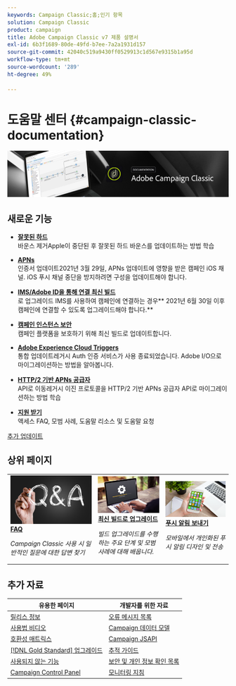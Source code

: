```yaml
---
keywords: Campaign Classic;홈;인기 항목
solution: Campaign Classic
product: campaign
title: Adobe Campaign Classic v7 제품 설명서
exl-id: 6b3f1689-80de-49fd-b7ee-7a2a1931d157
source-git-commit: 42040c519a9430ff0529913c1d567e9315b1a95d
workflow-type: tm+mt
source-wordcount: '289'
ht-degree: 49%

---
```


# 도움말 센터 {#campaign-classic-documentation}

![](platform/using/assets/do-not-localize/banner_acc_doc.jpg)

## 새로운 기능

* **[잘못된 하드 ](delivery/using/update-bounce-qualification.md)**<br/> 바운스 제거Apple이 중단된 후 잘못된 하드 바운스를 업데이트하는 방법 학습

* **[APNs ](technotes/ios-certificate-update.md)**<br/> 인증서 업데이트2021년 3월 29일, APNs 업데이트에 영향을 받은 캠페인 iOS 채널. iOS 푸시 채널 중단을 방지하려면 구성을 업데이트해야 합니다.

* **[IMS/Adobe ID을 통해 연결 최신 빌드](integrations/using/about-adobe-id.md)**<br/>로 업그레이드 IMS를 사용하여 캠페인에 연결하는 경우** 2021년 6월 30일 이후 캠페인에 연결할 수 있도록 업그레이드해야 합니다.**

* **[캠페인 인스턴스 보안](technotes/acc-config-updates.md)**<br/> 캠페인 플랫폼을 보호하기 위해 최신 빌드로 업데이트합니다.

* **[Adobe Experience Cloud Triggers ](integrations/using/configuring-adobe-io.md)**<br/> 통합 업데이트레거시 Auth 인증 서비스가 사용 종료되었습니다. Adobe I/O으로 마이그레이션하는 방법을 알아봅니다.

* **[HTTP/2 기반 APNs 공급자 ](https://helpx.adobe.com/kr/campaign/kb/migrate-to-apns-http2.html)**<br/> API로 이동레거시 이진 프로토콜을 HTTP/2 기반 APNs 공급자 API로 마이그레이션하는 방법 학습

* **[지원 받기](support.md)**<br/>액세스 FAQ, 모범 사례, 도움말 리소스 및 도움말 요청

[추가 업데이트](/help/rn/using/documentation-updates.md)

## 상위 페이지

<table style="table-layout:fixed">
<tr>
  <td>
    <a href="platform/using/common-questions.md">
      <img alt="FAQ" src="platform/using/assets/FAQ.png"/>
    </a>
    <div>
      <a href="platform/using/common-questions.md">
    <strong>FAQ</strong>
    </a>
    </div>
    <p>
    <em>Campaign Classic 사용 시 일반적인 질문에 대한 답변 찾기</em>
    <p>
  </td>
   <td>
    <a href="production/using/build-upgrade.md">
      <img alt="빌드 업그레이드" src="platform/using/assets/upgrade.png" />
    </a>
    <div>
      <a href="production/using/build-upgrade.md">
    <strong>최신 빌드로 업그레이드</strong>
    </a>
    </div>
    <p>
    <em>빌드 업그레이드를 수행하는 주요 단계 및 모범 사례에 대해 배웁니다.</em>
    <p>
  </td>
  <td>
    <a href="delivery/using/creating-notifications.md">
       <img alt="푸시 알림" src="platform/using/assets/push.png" />
    </a>
    <div>
       <a href="delivery/using/creating-notifications.md">
    <strong>푸시 알림 보내기</strong>
    </a>
    </div>
    <p>
    <em>모바일에서 개인화된 푸시 알림 디자인 및 전송</em>
    <p>
  </td>
</tr>
</table>

## 추가 자료

| 유용한 페이지 | 개발자를 위한 자료 |
|---|---|
| [릴리스 정보](/help/rn/using/latest-release.md) | [오류 메시지 목록](https://docs.adobe.com/content/help/en/campaign-classic/technicalresources/error_messages/error_codes.html) |
| [사용법 비디오](https://experienceleague.adobe.com/docs/campaign-classic-learn/tutorials/overview.html?lang=ko) | [Campaign 데이터 모델](configuration/using/about-data-model.md) |
| [호환성 매트릭스](rn/using/compatibility-matrix.md) | [Campaign JSAPI](https://docs.adobe.com/content/help/en/campaign-classic/technicalresources/api/p-1.html) |
| [[!DNL Gold Standard] 업그레이드](rn/using/gs-overview.md) | [추적 가이드](https://helpx.adobe.com/kr/campaign/kb/acc-tracking.html) |
| [사용되지 않는 기능](rn/using/deprecated-features.md) | [보안 및 개인 정보 확인 목록](https://helpx.adobe.com/kr/campaign/kb/acc-security.html) |
| [Campaign Control Panel](https://experienceleague.adobe.com/docs/control-panel/using/control-panel-home.html) | [모니터링 지침](production/using/monitoring-guidelines.md) |
